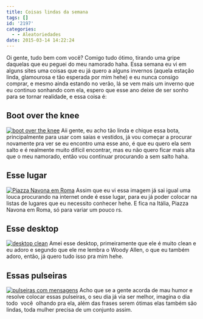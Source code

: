 ```yaml
---
title: Coisas lindas da semana
tags: []
id: '2197'
categories:
  - - Aleatoriedades
date: 2015-03-14 14:22:24
---
```


Oi gente, tudo bem com você? Comigo tudo ótimo, tirando uma gripe daquelas que eu peguei do meu namorado haha. Essa semana eu vi em alguns sites uma coisas que eu já quero a alguns invernos (aquela estação linda, glamourosa e tão esperada por mim hehe) e eu nunca consigo comprar, e mesmo ainda estando no verão, lá se vem mais um inverno que eu continuo sonhando com ela, espero que esse ano deixe de ser sonho para se tornar realidade, e essa coisa é:

## Boot over the knee

[![boot over the knee](/wp-content/uploads/2015/03/ae9cf68a4e6887405fd168559068ccc7-683x1024.jpg)](/wp-content/uploads/2015/03/ae9cf68a4e6887405fd168559068ccc7.jpg) Aii gente, eu acho tão linda e chique essa bota, principalmente para usar com saias e vestidos, já vou começar a procurar novamente pra ver se eu encontro uma esse ano, é que eu quero ela sem salto e é realmente muito difícil encontrar, mas eu não quero ficar mais alta que o meu namorado, então vou continuar procurando a sem salto haha.

## Esse lugar

[![Piazza Navona em Roma](/wp-content/uploads/2015/03/507b575e7adbcffa7f004fb9615ba9f5.jpg)](/wp-content/uploads/2015/03/507b575e7adbcffa7f004fb9615ba9f5.jpg) Assim que eu vi essa imagem já sai igual uma louca procurando na internet onde é esse lugar, para eu já poder colocar na listas de lugares que eu necessito conhecer hehe. E fica na Itália, Piazza Navona em Roma, só para variar um pouco rs.

## Esse desktop

[![desktop clean](/wp-content/uploads/2015/03/aa0bd88487a2e269f6d0a42193406a1e-683x1024.jpg)](/wp-content/uploads/2015/03/aa0bd88487a2e269f6d0a42193406a1e.jpg) Amei esse desktop, primeiramente que ele é muito clean e eu adoro e segundo que ele me lembra o Woody Allen, o que eu também adoro, então, já quero tudo isso pra mim hehe.

## Essas pulseiras

[![pulseiras com mensagens ](/wp-content/uploads/2015/03/64eda1fd61f6b19f1f31faba8c1cc5ae-617x1024.jpg)](/wp-content/uploads/2015/03/64eda1fd61f6b19f1f31faba8c1cc5ae.jpg) Acho que se a gente acorda de mau humor e resolve colocar essas pulseiras, o seu dia já via ser melhor, imagina o dia todo  você  olhando pra ela, além das frases serem ótimas elas também são lindas, toda mulher precisa de um conjunto assim.

